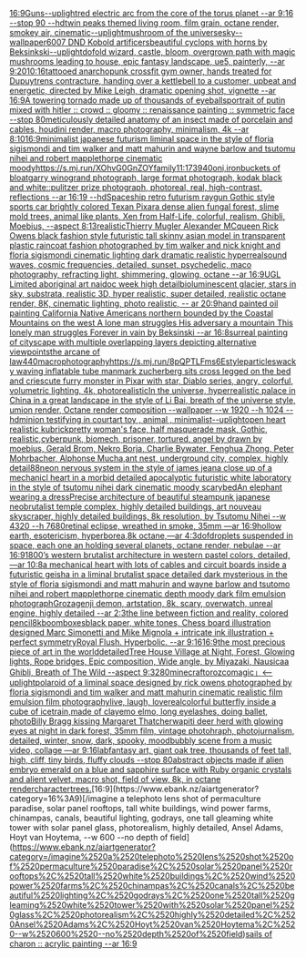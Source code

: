 [16:9](https://www.ebank.nz/aiartgenerator?category=16%3A9)[Guns](https://www.ebank.nz/aiartgenerator?category=Guns)[--uplight](https://www.ebank.nz/aiartgenerator?category=--uplight)[red electric arc from the core of the torus planet --ar 9:16 --stop 90 --hd](https://www.ebank.nz/aiartgenerator?category=red%2520electric%2520arc%2520from%2520the%2520core%2520of%2520the%2520torus%2520planet%2520--ar%25209%3A16%2520--stop%252090%2520--hd)[twin peaks themed living room, film grain, octane render, smokey air, cinematic](https://www.ebank.nz/aiartgenerator?category=twin%2520peaks%2520themed%2520living%2520room%2C%2520film%2520grain%2C%2520octane%2520render%2C%2520smokey%2520air%2C%2520cinematic)[--uplight](https://www.ebank.nz/aiartgenerator?category=--uplight)[mushroom of the universe](https://www.ebank.nz/aiartgenerator?category=mushroom%2520of%2520the%2520universe)[sky](https://www.ebank.nz/aiartgenerator?category=sky)[--wallpaper](https://www.ebank.nz/aiartgenerator?category=--wallpaper)[600](https://www.ebank.nz/aiartgenerator?category=600)[7 DND Kobold artificers](https://www.ebank.nz/aiartgenerator?category=7%2520DND%2520Kobold%2520artificers)[beautiful cyclops with horns by Beksinkski](https://www.ebank.nz/aiartgenerator?category=beautiful%2520cyclops%2520with%2520horns%2520by%2520Beksinkski)[--uplight](https://www.ebank.nz/aiartgenerator?category=--uplight)[dof](https://www.ebank.nz/aiartgenerator?category=dof)[old wizard, castle, bloom, overgrown path with magic mushrooms leading to house, epic fantasy landscape, ue5, painterly, --ar 9:20](https://www.ebank.nz/aiartgenerator?category=old%2520wizard%2C%2520castle%2C%2520bloom%2C%2520overgrown%2520path%2520with%2520magic%2520mushrooms%2520leading%2520to%2520house%2C%2520epic%2520fantasy%2520landscape%2C%2520ue5%2C%2520painterly%2C%2520--ar%25209%3A20)[10:16](https://www.ebank.nz/aiartgenerator?category=10%3A16)[tattooed anarchopunk crossfit gym owner, hands treated for Dupuytrens contracture, handing over a kettlebell to a customer, upbeat and energetic, directed by Mike Leigh, dramatic opening shot, vignette  --ar 16:9](https://www.ebank.nz/aiartgenerator?category=tattooed%2520anarchopunk%2520crossfit%2520gym%2520owner%2C%2520hands%2520treated%2520for%2520Dupuytrens%2520contracture%2C%2520handing%2520over%2520a%2520kettlebell%2520to%2520a%2520customer%2C%2520upbeat%2520and%2520energetic%2C%2520directed%2520by%2520Mike%2520Leigh%2C%2520dramatic%2520opening%2520shot%2C%2520vignette%2520%2520--ar%252016%3A9)[A towering tornado made up of thousands of eyeballs](https://www.ebank.nz/aiartgenerator?category=A%2520towering%2520tornado%2520made%2520up%2520of%2520thousands%2520of%2520eyeballs)[portrait of putin mixed with hitler :: crowd :: gloomy :: renaissance painting :: symmetric face --stop 80](https://www.ebank.nz/aiartgenerator?category=portrait%2520of%2520putin%2520mixed%2520with%2520hitler%2520%3A%3A%2520crowd%2520%3A%3A%2520gloomy%2520%3A%3A%2520renaissance%2520painting%2520%3A%3A%2520symmetric%2520face%2520--stop%252080)[meticulously detailed  anatomy  of an insect  made of  porcelain and cables, houdini render, macro photography,  minimalism, 4k --ar 8:10](https://www.ebank.nz/aiartgenerator?category=meticulously%2520detailed%2520%2520anatomy%2520%2520of%2520an%2520insect%2520%2520made%2520of%2520%2520porcelain%2520and%2520cables%2C%2520houdini%2520render%2C%2520macro%2520photography%2C%2520%2520minimalism%2C%25204k%2520--ar%25208%3A10)[16:9](https://www.ebank.nz/aiartgenerator?category=16%3A9)[minimalist japanese futurism liminal space in the style of floria sigismondi and tim walker and matt mahurin and wayne barlow and tsutomu nihei and robert mapplethorpe cinematic moody](https://www.ebank.nz/aiartgenerator?category=minimalist%2520japanese%2520futurism%2520liminal%2520space%2520in%2520the%2520style%2520of%2520floria%2520sigismondi%2520and%2520tim%2520walker%2520and%2520matt%2520mahurin%2520and%2520wayne%2520barlow%2520and%2520tsutomu%2520nihei%2520and%2520robert%2520mapplethorpe%2520cinematic%2520moody)[<https://s.mj.run/XOhvG0GnZOY>](https://www.ebank.nz/aiartgenerator?category=%3Chttps%3A//s.mj.run/XOhvG0GnZOY%3E)[family](https://www.ebank.nz/aiartgenerator?category=family)[11:17](https://www.ebank.nz/aiartgenerator?category=11%3A17)[3940](https://www.ebank.nz/aiartgenerator?category=3940)[oni,iron](https://www.ebank.nz/aiartgenerator?category=oni%2Ciron)[buckets of bloat](https://www.ebank.nz/aiartgenerator?category=buckets%2520of%2520bloat)[garry winogrand photograph, large format photograph, kodak black and white::pulitzer prize photograph, photoreal, real, high-contrast, reflections --ar 16:19 --hd](https://www.ebank.nz/aiartgenerator?category=garry%2520winogrand%2520photograph%2C%2520large%2520format%2520photograph%2C%2520kodak%2520black%2520and%2520white%3A%3Apulitzer%2520prize%2520photograph%2C%2520photoreal%2C%2520real%2C%2520high-contrast%2C%2520reflections%2520--ar%252016%3A19%2520--hd)[Spaceship retro futurism raygun Gothic style sports car brightly colored Texan Pixar](https://www.ebank.nz/aiartgenerator?category=Spaceship%2520retro%2520futurism%2520raygun%2520Gothic%2520style%2520sports%2520car%2520brightly%2520colored%2520Texan%2520Pixar)[a dense alien fungal forest, slime mold trees, animal like plants, Xen from Half-Life, colorful, realism, Ghibli, Moebius, --aspect 8:13](https://www.ebank.nz/aiartgenerator?category=a%2520dense%2520alien%2520fungal%2520forest%2C%2520slime%2520mold%2520trees%2C%2520animal%2520like%2520plants%2C%2520Xen%2520from%2520Half-Life%2C%2520colorful%2C%2520realism%2C%2520Ghibli%2C%2520Moebius%2C%2520--aspect%25208%3A13)[realistic](https://www.ebank.nz/aiartgenerator?category=realistic)[Thierry Mugler Alexander MCqueen Rick Owens black fashion style futuristic tall skinny asian model in transparent plastic raincoat fashion photographed by tim walker and nick knight and floria sigismondi cinematic lighting dark dramatic realistic hyperreal](https://www.ebank.nz/aiartgenerator?category=Thierry%2520Mugler%2520Alexander%2520MCqueen%2520Rick%2520Owens%2520black%2520fashion%2520style%2520futuristic%2520tall%2520skinny%2520asian%2520model%2520in%2520transparent%2520plastic%2520raincoat%2520fashion%2520photographed%2520by%2520tim%2520walker%2520and%2520nick%2520knight%2520and%2520floria%2520sigismondi%2520cinematic%2520lighting%2520dark%2520dramatic%2520realistic%2520hyperreal)[sound waves, cosmic frequencies, detailed, sunset, psychedelic, maco photography, refracting light, shimmering, glowing, octane --ar 16:9](https://www.ebank.nz/aiartgenerator?category=sound%2520waves%2C%2520cosmic%2520frequencies%2C%2520detailed%2C%2520sunset%2C%2520psychedelic%2C%2520maco%2520photography%2C%2520refracting%2520light%2C%2520shimmering%2C%2520glowing%2C%2520octane%2520--ar%252016%3A9)[UGL Limited aboriginal art naidoc week high detail](https://www.ebank.nz/aiartgenerator?category=UGL%2520Limited%2520aboriginal%2520art%2520naidoc%2520week%2520high%2520detail)[bioluminescent glacier, stars in sky, substrata, realistic 3D, hyper realistic, super detailed, realistic octane render, 8K, cinematic lighting, photo realistic, -- ar 20:9](https://www.ebank.nz/aiartgenerator?category=bioluminescent%2520glacier%2C%2520stars%2520in%2520sky%2C%2520substrata%2C%2520realistic%25203D%2C%2520hyper%2520realistic%2C%2520super%2520detailed%2C%2520realistic%2520octane%2520render%2C%25208K%2C%2520cinematic%2520lighting%2C%2520photo%2520realistic%2C%2520--%2520ar%252020%3A9)[hand painted oil painting California Native Americans northern bounded by the Coastal Mountains on the west A lone man struggles His adversary a mountain This lonely man struggles Forever in vain by Beksinski --ar 16:8](https://www.ebank.nz/aiartgenerator?category=hand%2520painted%2520oil%2520painting%2520California%2520Native%2520Americans%2520northern%2520bounded%2520by%2520the%2520Coastal%2520Mountains%2520on%2520the%2520west%2520A%2520lone%2520man%2520struggles%2520His%2520adversary%2520a%2520mountain%2520This%2520lonely%2520man%2520struggles%2520Forever%2520in%2520vain%2520by%2520Beksinski%2520--ar%252016%3A8)[surreal painting of cityscape with multiple overlapping layers depicting alternative viewpoints](https://www.ebank.nz/aiartgenerator?category=surreal%2520painting%2520of%2520cityscape%2520with%2520multiple%2520overlapping%2520layers%2520depicting%2520alternative%2520viewpoints)[the arcane of law](https://www.ebank.nz/aiartgenerator?category=the%2520arcane%2520of%2520law)[440](https://www.ebank.nz/aiartgenerator?category=440)[macrophotography](https://www.ebank.nz/aiartgenerator?category=macrophotography)[<https://s.mj.run/8pQPTLFms6E>](https://www.ebank.nz/aiartgenerator?category=%3Chttps%3A//s.mj.run/8pQPTLFms6E%3E)[style](https://www.ebank.nz/aiartgenerator?category=style)[particles](https://www.ebank.nz/aiartgenerator?category=particles)[wacky waving inflatable tube man](https://www.ebank.nz/aiartgenerator?category=wacky%2520waving%2520inflatable%2520tube%2520man)[mark zucherberg sits cross legged on the bed and cries](https://www.ebank.nz/aiartgenerator?category=mark%2520zucherberg%2520sits%2520cross%2520legged%2520on%2520the%2520bed%2520and%2520cries)[cute furry monster in Pixar with star, Diablo series, angry, colorful, volumetric lighting, 4k, photorealistic](https://www.ebank.nz/aiartgenerator?category=cute%2520furry%2520monster%2520in%2520Pixar%2520with%2520star%2C%2520Diablo%2520series%2C%2520angry%2C%2520colorful%2C%2520volumetric%2520lighting%2C%25204k%2C%2520photorealistic)[In the universe, hyperrealistic palace in China in a great landscape in the style of Li Bai, breath of the universe style, umion render, Octane render composition --wallpaper --w 1920 --h 1024 --hd](https://www.ebank.nz/aiartgenerator?category=In%2520the%2520universe%2C%2520hyperrealistic%2520palace%2520in%2520China%2520in%2520a%2520great%2520landscape%2520in%2520the%2520style%2520of%2520Li%2520Bai%2C%2520breath%2520of%2520the%2520universe%2520style%2C%2520umion%2520render%2C%2520Octane%2520render%2520composition%2520--wallpaper%2520--w%25201920%2520--h%25201024%2520--hd)[minion testifying in court](https://www.ebank.nz/aiartgenerator?category=minion%2520testifying%2520in%2520court)[art toy , animal , minimalist](https://www.ebank.nz/aiartgenerator?category=art%2520toy%2520%2C%2520animal%2520%2C%2520minimalist)[--uplight](https://www.ebank.nz/aiartgenerator?category=--uplight)[open heart realistic kubrick](https://www.ebank.nz/aiartgenerator?category=open%2520heart%2520realistic%2520kubrick)[pretty woman's face, half masquerade mask, Gothic, realistic,](https://www.ebank.nz/aiartgenerator?category=pretty%2520woman%27s%2520face%2C%2520half%2520masquerade%2520mask%2C%2520Gothic%2C%2520realistic%2C)[cyberpunk, biomech, prisoner, tortured, angel by drawn by moebius, Gerald Brom, Nekro Borja, Charlie Bywater, Fenghua Zhong, Peter Mohrbacher, Alphonse Mucha,](https://www.ebank.nz/aiartgenerator?category=cyberpunk%2C%2520biomech%2C%2520prisoner%2C%2520tortured%2C%2520angel%2520by%2520drawn%2520by%2520moebius%2C%2520Gerald%2520Brom%2C%2520Nekro%2520Borja%2C%2520Charlie%2520Bywater%2C%2520Fenghua%2520Zhong%2C%2520Peter%2520Mohrbacher%2C%2520Alphonse%2520Mucha%2C)[ant nest, underground city, complex, highly detail](https://www.ebank.nz/aiartgenerator?category=ant%2520nest%2C%2520underground%2520city%2C%2520complex%2C%2520highly%2520detail)[88](https://www.ebank.nz/aiartgenerator?category=88)[neon nervous system in the style of james jean](https://www.ebank.nz/aiartgenerator?category=neon%2520nervous%2520system%2520in%2520the%2520style%2520of%2520james%2520jean)[a close up of a mechanicl heart in a morbid detailed apocalyptic futuristic white laboratory in the style of tsutomu nihei dark cinematic moody scary](https://www.ebank.nz/aiartgenerator?category=a%2520close%2520up%2520of%2520a%2520mechanicl%2520heart%2520in%2520a%2520morbid%2520detailed%2520apocalyptic%2520futuristic%2520white%2520laboratory%2520in%2520the%2520style%2520of%2520tsutomu%2520nihei%2520dark%2520cinematic%2520moody%2520scary)[bed](https://www.ebank.nz/aiartgenerator?category=bed)[An elephant wearing a dress](https://www.ebank.nz/aiartgenerator?category=An%2520elephant%2520wearing%2520a%2520dress)[Precise architecture of beautiful steampunk japanese neobrutalist temple complex, highly detailed buildings, art nouveau skyscraper, highly detailed buildings, 8k resolution, by Tsutomu Nihei --w 4320 --h 7680](https://www.ebank.nz/aiartgenerator?category=Precise%2520architecture%2520of%2520beautiful%2520steampunk%2520japanese%2520neobrutalist%2520temple%2520complex%2C%2520highly%2520detailed%2520buildings%2C%2520art%2520nouveau%2520skyscraper%2C%2520highly%2520detailed%2520buildings%2C%25208k%2520resolution%2C%2520by%2520Tsutomu%2520Nihei%2520--w%25204320%2520--h%25207680)[retinal eclipse, wreathed in smoke, 35mm —ar 16:9](https://www.ebank.nz/aiartgenerator?category=retinal%2520eclipse%2C%2520wreathed%2520in%2520smoke%2C%252035mm%2520%E2%80%94ar%252016%3A9)[hollow earth, esotericism, hyperborea,8k octane,—ar 4:3](https://www.ebank.nz/aiartgenerator?category=hollow%2520earth%2C%2520esotericism%2C%2520hyperborea%2C8k%2520octane%2C%E2%80%94ar%25204%3A3)[dof](https://www.ebank.nz/aiartgenerator?category=dof)[droplets suspended in space, each one an holding several planets, octane render, nebulae --ar 16:9](https://www.ebank.nz/aiartgenerator?category=droplets%2520suspended%2520in%2520space%2C%2520each%2520one%2520an%2520holding%2520several%2520planets%2C%2520octane%2520render%2C%2520nebulae%2520--ar%252016%3A9)[1800’s western brutalist architecture in western pastel colors, detailed, —ar 10:8](https://www.ebank.nz/aiartgenerator?category=1800%E2%80%99s%2520western%2520brutalist%2520architecture%2520in%2520western%2520pastel%2520colors%2C%2520detailed%2C%2520%E2%80%94ar%252010%3A8)[a mechanical heart with lots of cables and circuit boards inside a futuristic geisha in a liminal brutalist space detailed dark mysterious in the style of floria sigismondi and matt mahurin and wayne barlow and tsutomo nihei and robert mapplethorpe cinematic depth moody dark film emulsion photograph](https://www.ebank.nz/aiartgenerator?category=a%2520mechanical%2520heart%2520with%2520lots%2520of%2520cables%2520and%2520circuit%2520boards%2520inside%2520a%2520futuristic%2520geisha%2520in%2520a%2520liminal%2520brutalist%2520space%2520detailed%2520dark%2520mysterious%2520in%2520the%2520style%2520of%2520floria%2520sigismondi%2520and%2520matt%2520mahurin%2520and%2520wayne%2520barlow%2520and%2520tsutomo%2520nihei%2520and%2520robert%2520mapplethorpe%2520cinematic%2520depth%2520moody%2520dark%2520film%2520emulsion%2520photograph)[Groza](https://www.ebank.nz/aiartgenerator?category=Groza)[genji demon, artstation, 8k, scary, overwatch, unreal engine, highly detailed --ar 2:3](https://www.ebank.nz/aiartgenerator?category=genji%2520demon%2C%2520artstation%2C%25208k%2C%2520scary%2C%2520overwatch%2C%2520unreal%2520engine%2C%2520highly%2520detailed%2520--ar%25202%3A3)[the line between fiction and reality, colored pencil](https://www.ebank.nz/aiartgenerator?category=the%2520line%2520between%2520fiction%2520and%2520reality%2C%2520colored%2520pencil)[8k](https://www.ebank.nz/aiartgenerator?category=8k)[boomboxes](https://www.ebank.nz/aiartgenerator?category=boomboxes)[black paper, white tones, Chess board illustration designed Marc Simonetti and Mike Mignola + intricate ink illustration + perfect symmetry](https://www.ebank.nz/aiartgenerator?category=black%2520paper%2C%2520white%2520tones%2C%2520Chess%2520board%2520illustration%2520designed%2520Marc%2520Simonetti%2520and%2520Mike%2520Mignola%2520%2B%2520intricate%2520ink%2520illustration%2520%2B%2520perfect%2520symmetry)[Royal Flush.  Hyperbolic.  --ar 9:16](https://www.ebank.nz/aiartgenerator?category=Royal%2520Flush.%2520%2520Hyperbolic.%2520%2520--ar%25209%3A16)[16:9](https://www.ebank.nz/aiartgenerator?category=16%3A9)[the most precious piece of art in the world](https://www.ebank.nz/aiartgenerator?category=the%2520most%2520precious%2520piece%2520of%2520art%2520in%2520the%2520world)[detailed](https://www.ebank.nz/aiartgenerator?category=detailed)[Tree House Village at Night, Forest, Glowing lights, Rope bridges, Epic composition, Wide angle, by Miyazaki, Nausicaa Ghibli, Breath of The Wild --aspect 9:32](https://www.ebank.nz/aiartgenerator?category=Tree%2520House%2520Village%2520at%2520Night%2C%2520Forest%2C%2520Glowing%2520lights%2C%2520Rope%2520bridges%2C%2520Epic%2520composition%2C%2520Wide%2520angle%2C%2520by%2520Miyazaki%2C%2520Nausicaa%2520Ghibli%2C%2520Breath%2520of%2520The%2520Wild%2520--aspect%25209%3A32)[80](https://www.ebank.nz/aiartgenerator?category=80)[minecraft](https://www.ebank.nz/aiartgenerator?category=minecraft)[orozco](https://www.ebank.nz/aiartgenerator?category=orozco)[magic」](https://www.ebank.nz/aiartgenerator?category=magic%E3%80%8D)[<--uplight](https://www.ebank.nz/aiartgenerator?category=%3C--uplight)[polaroid of a liminal space designed by rick owens photographed by floria sigismondi and tim walker  and matt mahurin cinematic realistic film emulsion film photography](https://www.ebank.nz/aiartgenerator?category=polaroid%2520of%2520a%2520liminal%2520space%2520designed%2520by%2520rick%2520owens%2520photographed%2520by%2520floria%2520sigismondi%2520and%2520tim%2520walker%2520%2520and%2520matt%2520mahurin%2520cinematic%2520realistic%2520film%2520emulsion%2520film%2520photography)[live, laugh, love](https://www.ebank.nz/aiartgenerator?category=live%2C%2520laugh%2C%2520love)[real](https://www.ebank.nz/aiartgenerator?category=real)[colorful butterfly inside a cube of ice](https://www.ebank.nz/aiartgenerator?category=colorful%2520butterfly%2520inside%2520a%2520cube%2520of%2520ice)[train,made of clay](https://www.ebank.nz/aiartgenerator?category=train%2Cmade%2520of%2520clay)[emo elmo, long eyelashes, doing ballet, photo](https://www.ebank.nz/aiartgenerator?category=emo%2520elmo%2C%2520long%2520eyelashes%2C%2520doing%2520ballet%2C%2520photo)[Billy Bragg kissing Margaret Thatcher](https://www.ebank.nz/aiartgenerator?category=Billy%2520Bragg%2520kissing%2520Margaret%2520Thatcher)[wapiti deer herd with glowing eyes at night in dark forest, 35mm film, vintage photohraph, photojurnalism, detailed, winter, snow, dark, spooky, mood](https://www.ebank.nz/aiartgenerator?category=wapiti%2520deer%2520herd%2520with%2520glowing%2520eyes%2520at%2520night%2520in%2520dark%2520forest%2C%252035mm%2520film%2C%2520vintage%2520photohraph%2C%2520photojurnalism%2C%2520detailed%2C%2520winter%2C%2520snow%2C%2520dark%2C%2520spooky%2C%2520mood)[bubbly scene from a music video, collage —ar 9:16](https://www.ebank.nz/aiartgenerator?category=bubbly%2520scene%2520from%2520a%2520music%2520video%2C%2520collage%2520%E2%80%94ar%25209%3A16)[lab](https://www.ebank.nz/aiartgenerator?category=lab)[fantasy art, giant oak tree, thousands of feet tall, high, cliff, tiny birds, fluffy clouds --stop 80](https://www.ebank.nz/aiartgenerator?category=fantasy%2520art%2C%2520giant%2520oak%2520tree%2C%2520thousands%2520of%2520feet%2520tall%2C%2520high%2C%2520cliff%2C%2520tiny%2520birds%2C%2520fluffy%2520clouds%2520--stop%252080)[abstract objects made if alien embryo emerald on a blue and sapphire surface with Ruby organic crystals and alient velvet, macro shot, field of view, 8k, in octane render](https://www.ebank.nz/aiartgenerator?category=abstract%2520objects%2520made%2520if%2520alien%2520embryo%2520emerald%2520on%2520a%2520blue%2520and%2520sapphire%2520surface%2520with%2520Ruby%2520organic%2520crystals%2520and%2520alient%2520velvet%2C%2520macro%2520shot%2C%2520field%2520of%2520view%2C%25208k%2C%2520in%2520octane%2520render)[character](https://www.ebank.nz/aiartgenerator?category=character)[trees.](https://www.ebank.nz/aiartgenerator?category=trees.)[16:9](https://www.ebank.nz/aiartgenerator?category=16%3A9)[/imagine a telephoto lens shot of permaculture paradise, solar panel rooftops, tall white buildings, wind power farms, chinampas, canals, beautiful lighting, godrays, one tall gleaming white tower with solar panel glass, photorealism, highly detailed, Ansel Adams, Hoyt van Hoytema, --w 600 --no depth of field](https://www.ebank.nz/aiartgenerator?category=/imagine%2520a%2520telephoto%2520lens%2520shot%2520of%2520permaculture%2520paradise%2C%2520solar%2520panel%2520rooftops%2C%2520tall%2520white%2520buildings%2C%2520wind%2520power%2520farms%2C%2520chinampas%2C%2520canals%2C%2520beautiful%2520lighting%2C%2520godrays%2C%2520one%2520tall%2520gleaming%2520white%2520tower%2520with%2520solar%2520panel%2520glass%2C%2520photorealism%2C%2520highly%2520detailed%2C%2520Ansel%2520Adams%2C%2520Hoyt%2520van%2520Hoytema%2C%2520--w%2520600%2520--no%2520depth%2520of%2520field)[sails of charon :: acrylic painting --ar 16:9](https://www.ebank.nz/aiartgenerator?category=sails%2520of%2520charon%2520%3A%3A%2520acrylic%2520painting%2520--ar%252016%3A9)